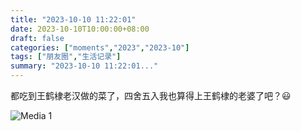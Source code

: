 ```yaml
---
title: "2023-10-10 11:22:01"
date: 2023-10-10T10:00:00+08:00
draft: false
categories: ["moments","2023","2023-10"]
tags: ["朋友圈","生活记录"]
summary: "2023-10-10 11:22:01..."
---
```


都吃到王鹤棣老汉做的菜了，四舍五入我也算得上王鹤棣的老婆了吧？😃

![Media 1](/Moments/photos/2023-10-10/202310101122010.jpg)

